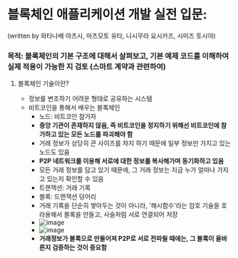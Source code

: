 # 블록체인 애플리케이션 개발 실전 입문:

(written by 와타나베 야츠시, 마츠모토 유타, 니시무라 요시카즈, 시미즈 토시야)

### 목적: 블록체인의 기본 구조에 대해서 살펴보고, 기본 예제 코드를 이해하여 실제 적용이 가능한 지 검토 (스마트 계약과 관련하여)

1) 블록체인 기술이란?

    - 정보를 변조하기 어려운 형태로 공유하는 시스템
    - 비트코인을 통해서 배우는 블록체인
        - 노드: 비트코인 참가자
        - __중앙 기관이 존재하지 않음, 즉 비트코인을 정지하기 위해선 비트코인에 참가하고 있는 모든 노드를 파괴해야 함__
        - 거래 정보가 상당히 큰 사이즈를 차지 하기 때문에 일부 정보만 가지고 있는 노드도 있움
        - __P2P 네트워크를 이용해 서로에 대한 정보를 복사해가며 동기화하고 있음__
        - 모든 거래 정보를 담고 있기 때문에, 그 거래 정보는 지금 누가 얼마나 가지고 있는지 확인할 수 있음
        - 트랜잭션: 거래 기록
        - 블록: 드랜잭션 덩어리 
        - 거래 기록을 단순히 쌓아두는 것이 아니라, '해시함수'라는 암호 기술을 호라용해서 블록을 만들고, 사슬처럼 서로 연결되어 저장
        - ![image](https://user-images.githubusercontent.com/58179041/124736454-faeb4600-df51-11eb-9109-6befbda35ba3.png)
        - ![image](https://user-images.githubusercontent.com/58179041/124736550-148c8d80-df52-11eb-9390-17190518ed82.png)
        - __거래정보가 블록으로 만들어져 P2P로 서로 전파될 때에는, 그 블록이 올바른지 검증하는 것이 중요함__


